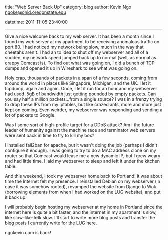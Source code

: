 title: "Web Server Back Up"
category: blog
author: Kevin Ngo <ngoke@onid.oregonstate.edu>

datetime: 2011-11-05 23:40:00

---

Give a nice welcome back to my web server. It has been a month since I found my
web server at my apartment to be receiving anomalous traffic on port 80. I had
noticed my network being slow, much in the way that cheetahs aren't. I had an
to idea to shut off my webserver and all of a sudden, my network speed jumped
back up to normal (well, as normal as crappy Comcast is). To find out what was
going on, I did a bunch of TCP dumps and opened it up in Wireshark to see what
was going on.

Holy crap, thousands of packets in a span of a few seconds, coming from around
the world in places like Singapore, Michigan, and the UK. I let it tcpdump,
again and again. Once, I let it run for an hour and my webserver had used .5gB
of bandwidth just getting pounded by empty packets. Can you say half a million
packets...from a single source? I was in a frenzy trying to drop these IPs from
my iptables, but like crazed ants, more and more just kept on coming. Even
weirder, my webserver was responding and sending a lot of packets to Google.

Was I some sort of high-profile target for a DDoS attack? Am I the future
leader of humanity against the machine race and terminator web servers were
sent back in time to try to kill my box?

I installed fail2ban for apache, but it wasn't doing the job (perhaps I didn't
configure it enough). I was going to try to do a MAC address clone on my router
so that Comcast would lease me a new dynamic IP, but I grew weary and had
little time.  I laid my webserver to sleep and left it under the kitchen table.

And this weekend, I took my webserver home back to Portland! It was about time
the Internet felt my presence. I reinstalled Debian on my webserver (in case it
was somehow rooted), revamped the website from Django to Wok (borrowing
elements from when I had worked on the LUG website), and put it back up. 

I will probably begin hosting my webserver at my home in Portland since the
internet here is quite a bit faster, and the internet in my apartment is slow,
like slow-like-56k slow. I'll start to write more blog posts and transfer the
blog posts I currently write for the LUG here.

ngokevin.com is back!

